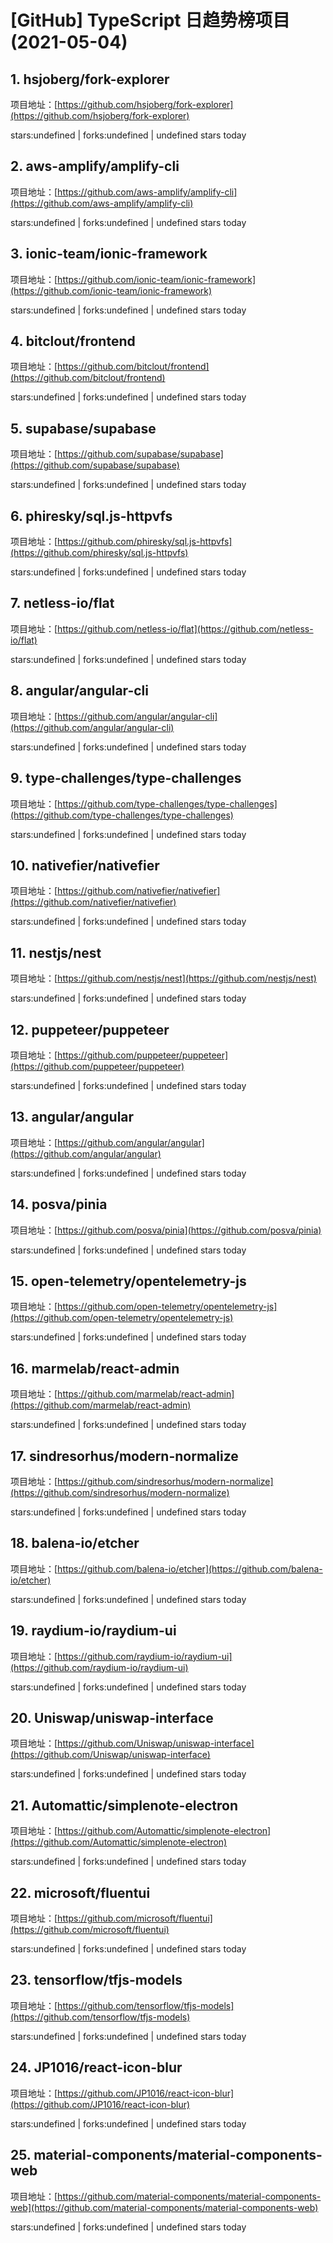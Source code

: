 # [GitHub] TypeScript 日趋势榜项目(2021-05-04)

## 1. hsjoberg/fork-explorer 

项目地址：[https://github.com/hsjoberg/fork-explorer](https://github.com/hsjoberg/fork-explorer)

stars:undefined | forks:undefined | undefined stars today 



## 2. aws-amplify/amplify-cli 

项目地址：[https://github.com/aws-amplify/amplify-cli](https://github.com/aws-amplify/amplify-cli)

stars:undefined | forks:undefined | undefined stars today 



## 3. ionic-team/ionic-framework 

项目地址：[https://github.com/ionic-team/ionic-framework](https://github.com/ionic-team/ionic-framework)

stars:undefined | forks:undefined | undefined stars today 



## 4. bitclout/frontend 

项目地址：[https://github.com/bitclout/frontend](https://github.com/bitclout/frontend)

stars:undefined | forks:undefined | undefined stars today 



## 5. supabase/supabase 

项目地址：[https://github.com/supabase/supabase](https://github.com/supabase/supabase)

stars:undefined | forks:undefined | undefined stars today 



## 6. phiresky/sql.js-httpvfs 

项目地址：[https://github.com/phiresky/sql.js-httpvfs](https://github.com/phiresky/sql.js-httpvfs)

stars:undefined | forks:undefined | undefined stars today 



## 7. netless-io/flat 

项目地址：[https://github.com/netless-io/flat](https://github.com/netless-io/flat)

stars:undefined | forks:undefined | undefined stars today 



## 8. angular/angular-cli 

项目地址：[https://github.com/angular/angular-cli](https://github.com/angular/angular-cli)

stars:undefined | forks:undefined | undefined stars today 



## 9. type-challenges/type-challenges 

项目地址：[https://github.com/type-challenges/type-challenges](https://github.com/type-challenges/type-challenges)

stars:undefined | forks:undefined | undefined stars today 



## 10. nativefier/nativefier 

项目地址：[https://github.com/nativefier/nativefier](https://github.com/nativefier/nativefier)

stars:undefined | forks:undefined | undefined stars today 



## 11. nestjs/nest 

项目地址：[https://github.com/nestjs/nest](https://github.com/nestjs/nest)

stars:undefined | forks:undefined | undefined stars today 



## 12. puppeteer/puppeteer 

项目地址：[https://github.com/puppeteer/puppeteer](https://github.com/puppeteer/puppeteer)

stars:undefined | forks:undefined | undefined stars today 



## 13. angular/angular 

项目地址：[https://github.com/angular/angular](https://github.com/angular/angular)

stars:undefined | forks:undefined | undefined stars today 



## 14. posva/pinia 

项目地址：[https://github.com/posva/pinia](https://github.com/posva/pinia)

stars:undefined | forks:undefined | undefined stars today 



## 15. open-telemetry/opentelemetry-js 

项目地址：[https://github.com/open-telemetry/opentelemetry-js](https://github.com/open-telemetry/opentelemetry-js)

stars:undefined | forks:undefined | undefined stars today 



## 16. marmelab/react-admin 

项目地址：[https://github.com/marmelab/react-admin](https://github.com/marmelab/react-admin)

stars:undefined | forks:undefined | undefined stars today 



## 17. sindresorhus/modern-normalize 

项目地址：[https://github.com/sindresorhus/modern-normalize](https://github.com/sindresorhus/modern-normalize)

stars:undefined | forks:undefined | undefined stars today 



## 18. balena-io/etcher 

项目地址：[https://github.com/balena-io/etcher](https://github.com/balena-io/etcher)

stars:undefined | forks:undefined | undefined stars today 



## 19. raydium-io/raydium-ui 

项目地址：[https://github.com/raydium-io/raydium-ui](https://github.com/raydium-io/raydium-ui)

stars:undefined | forks:undefined | undefined stars today 



## 20. Uniswap/uniswap-interface 

项目地址：[https://github.com/Uniswap/uniswap-interface](https://github.com/Uniswap/uniswap-interface)

stars:undefined | forks:undefined | undefined stars today 



## 21. Automattic/simplenote-electron 

项目地址：[https://github.com/Automattic/simplenote-electron](https://github.com/Automattic/simplenote-electron)

stars:undefined | forks:undefined | undefined stars today 



## 22. microsoft/fluentui 

项目地址：[https://github.com/microsoft/fluentui](https://github.com/microsoft/fluentui)

stars:undefined | forks:undefined | undefined stars today 



## 23. tensorflow/tfjs-models 

项目地址：[https://github.com/tensorflow/tfjs-models](https://github.com/tensorflow/tfjs-models)

stars:undefined | forks:undefined | undefined stars today 



## 24. JP1016/react-icon-blur 

项目地址：[https://github.com/JP1016/react-icon-blur](https://github.com/JP1016/react-icon-blur)

stars:undefined | forks:undefined | undefined stars today 



## 25. material-components/material-components-web 

项目地址：[https://github.com/material-components/material-components-web](https://github.com/material-components/material-components-web)

stars:undefined | forks:undefined | undefined stars today 



